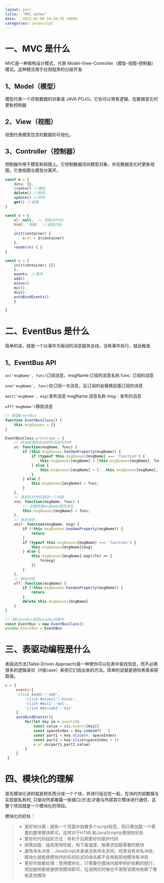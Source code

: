 ```yaml
---
layout: post
title:  "MVC notes"
date:   2022-05-09 14:58:26 +0800
categories: javascript
---
```


# 一、MVC 是什么
MVC是一种架构设计模式，代表 Model-View-Controller（模型-视图-控制器） 模式。这种模式用于应用程序的分层开发.

## 1、Model（模型）
模型代表一个存取数据的对象或 JAVA POJO。它也可以带有逻辑，在数据变化时更新控制器

## 2、View（视图）
视图代表模型包含的数据的可视化。

## 3、Controller（控制器）
控制器作用于模型和视图上。它控制数据流向模型对象，并在数据变化时更新视图。它使视图与模型分离开。

```javascript
const m = {
    data: {},
    create() //增加
    delete() //删除
    update() //修改
    get() //查看
}

const v = {
    el: null,  // 初始化html
    html: `代码`  //视图代码
    ,
    init(container) {
        v.el = $(container)
    },
    render(n) { }
}

const c = {
    init(container) {})
    }, 
    events: //事件 
    add() 
    minus() 
    mul() 
    div() 
    autoBindEvents() 
    }

}

```


# 二、EventBus 是什么
简单的说，就是一个以事件为驱动的消息服务总线，当有事件执行，就会触发

## 1、EventBus API
```on('msgName', func)```订阅消息，msgName:订阅的消息名称 func: 订阅的消息

```one('msgName', func)```仅订阅一次消息，后订阅的会替换前面订阅的消息

```emit('msgName', msg)```发布消息 msgName:消息名称 msg：发布的消息

```off('msgName')```移除消息

```javascript
// 构造EventBus
function EventBusClass() {
    this.msgQueues = {}
}

EventBusClass.prototype = {
    // 将消息保存到当前的消息队列中
    on: function(msgName, func) {
        if (this.msgQueues.hasOwnProperty(msgName)) {
            if (typeof this.msgQueues[msgName] === 'function') {
                this.msgQueues[msgName] = [this.msgQueues[msgName], func]                
            } else {
                this.msgQueues[msgName] = [...this.msgQueues[msgName], func]    
            }
        } else {
            this.msgQueues[msgName] = func;
        }
    },
    // 消息队列中仅保存一个消息
    one: function(msgName, func) {
        // 无需检查msgName是否存在
        this.msgQueues[msgName] = func;
    },
    // 发送消息
    emit: function(msgName, msg) {
        if (!this.msgQueues.hasOwnProperty(msgName)) {
            return
        }
        if (typeof this.msgQueues[msgName] === 'function') {
            this.msgQueues[msgName](msg)
        } else {
            this.msgQueues[msgName].map((fn) => {
                fn(msg)
            })
        }
    },
    // 移除消息
    off: function(msgName) {
        if (!this.msgQueues.hasOwnProperty(msgName)) {
            return
        }
        delete this.msgQueues[msgName]
    }
}

// 将EventBus放到window对象中
const EventBus = new EventBusClass()
window.EventBus = EventBus
```

# 三、表驱动编程是什么
表驱动方法(Table-Driven Approach)是一种使你可以在表中查找信息，而不必用很多的逻辑语句（if或case）来把它们找出来的方法。简单的说就是用哈希表来获取值。

```javascript
c = {
     events:{
     'click #add1':'add',
         'click #minus1':'minus',
         'click #mul2':'mul',
         'click #divide2':'div'
     },
     autoBindEvents(){
         for(let key in c.events){
             const value = c[c.events[key]]
             const spaceIndex = key.indexOf(' ')
             const part1 = key.slice(0, spaceIndex)
             const part2 = key.slice(spaceIndex + 1)
             v.el.on(part1,part2,value)
         }
     }
 }
```
# 四、模块化的理解
首先模块化讲的就是把东西分成一个个块，并进行组合在一起，在块的内部数据与实现是私有的, 只是向外部暴露一些接口(方法)才能与外部其它模块进行通信，这整个项目就是一个模块化的项目。

模块化的好处：
> * 更好地分离：避免一个页面中放置多个script标签，而只需加载一个需要的整体模块即可，这样对于HTML和JavaScript分离很有好处
> * 更好的代码组织方式：有利于后期更好的维护代码
> * 按需加载：提高使用性能，和下载速度，按需求加载需要的模块
> * 避免命名冲突：JavaScript本身是没有命名空间，经常会有命名冲突，模块化就能使模块内的任何形式的命名都不会再和其他模块有冲突
> * 更好的依赖处理：使用模块化，只需要在模块内部申明好依赖的就行，增加删除都直接修改模块即可，在调用的时候也不用管该模块依赖了哪些其他模块

